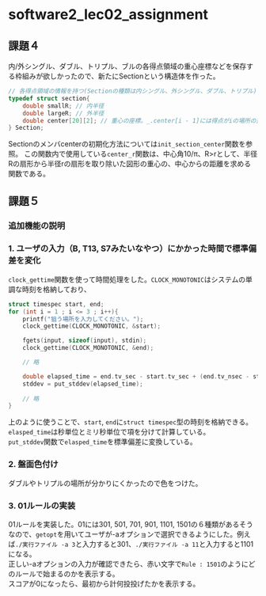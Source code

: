 # software2_lec02_assignment

## 課題４
内/外シングル、ダブル、トリプル、ブルの各得点領域の重心座標などを保存する枠組みが欲しかったので、新たにSectionという構造体を作った。
```c
// 各得点領域の情報を持つ(Sectionの種類は内シングル、外シングル、ダブル、トリプル)
typedef struct section{
    double smallR; // 内半径
    double largeR; // 外半径
    double center[20][2]; // 重心の座標。_.center[i - 1]には得点がiの場所の重心座標がある。
} Section;
```

Sectionのメンバcenterの初期化方法については`init_section_center`関数を参照。
この関数内で使用している`center_r`関数は、中心角10/π、R>rとして、半径Rの扇形から半径rの扇形を取り除いた図形の重心の、中心からの距離を求める関数である。

## 課題５
### 追加機能の説明
### 1. ユーザの入力（B, T13, S7みたいなやつ）にかかった時間で標準偏差を変化
`clock_gettime`関数を使って時間処理をした。`CLOCK_MONOTONIC`はシステムの単調な時刻を格納しており、
```c
struct timespec start, end;
for (int i = 1 ; i <= 3 ; i++){
    printf("狙う場所を入力してください。");
    clock_gettime(CLOCK_MONOTONIC, &start);

    fgets(input, sizeof(input), stdin);
    clock_gettime(CLOCK_MONOTONIC, &end);

    // 略

    double elapsed_time = end.tv_sec - start.tv_sec + (end.tv_nsec - start.tv_nsec) / 1e9;
    stddev = put_stddev(elapsed_time);
    
    // 略
}
```
上のように使うことで、`start`, `end`に`struct timespec`型の時刻を格納できる。`elasped_time`は秒単位とミリ秒単位で項を分けて計算している。
<br>
`put_stddev`関数で`elasped_time`を標準偏差に変換している。

### 2. 盤面色付け
ダブルやトリプルの場所が分かりにくかったので色をつけた。

### 3. 01ルールの実装
01ルールを実装した。01には301, 501, 701, 901, 1101, 1501の６種類があるそうなので、`getopt`を用いてユーザが-aオプションで選択できるようにした。例えば`./実行ファイル -a 3`と入力すると301、`./実行ファイル -a 11`と入力すると1101になる。
<br>
正しい-aオプションの入力が確認できたら、赤い文字で`Rule : 1501`のようにどのルールで始まるのかを表示する。
<br>
スコアが0になったら、最初から計何投投げたかを表示する。
